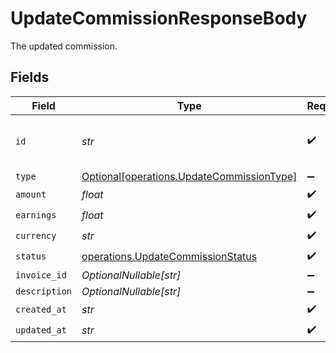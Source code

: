 # UpdateCommissionResponseBody

The updated commission.


## Fields

| Field                                                                                        | Type                                                                                         | Required                                                                                     | Description                                                                                  | Example                                                                                      |
| -------------------------------------------------------------------------------------------- | -------------------------------------------------------------------------------------------- | -------------------------------------------------------------------------------------------- | -------------------------------------------------------------------------------------------- | -------------------------------------------------------------------------------------------- |
| `id`                                                                                         | *str*                                                                                        | :heavy_check_mark:                                                                           | The commission's unique ID on Dub.                                                           | cm_1JVR7XRCSR0EDBAF39FZ4PMYE                                                                 |
| `type`                                                                                       | [Optional[operations.UpdateCommissionType]](../../models/operations/updatecommissiontype.md) | :heavy_minus_sign:                                                                           | N/A                                                                                          |                                                                                              |
| `amount`                                                                                     | *float*                                                                                      | :heavy_check_mark:                                                                           | N/A                                                                                          |                                                                                              |
| `earnings`                                                                                   | *float*                                                                                      | :heavy_check_mark:                                                                           | N/A                                                                                          |                                                                                              |
| `currency`                                                                                   | *str*                                                                                        | :heavy_check_mark:                                                                           | N/A                                                                                          |                                                                                              |
| `status`                                                                                     | [operations.UpdateCommissionStatus](../../models/operations/updatecommissionstatus.md)       | :heavy_check_mark:                                                                           | N/A                                                                                          |                                                                                              |
| `invoice_id`                                                                                 | *OptionalNullable[str]*                                                                      | :heavy_minus_sign:                                                                           | N/A                                                                                          |                                                                                              |
| `description`                                                                                | *OptionalNullable[str]*                                                                      | :heavy_minus_sign:                                                                           | N/A                                                                                          |                                                                                              |
| `created_at`                                                                                 | *str*                                                                                        | :heavy_check_mark:                                                                           | N/A                                                                                          |                                                                                              |
| `updated_at`                                                                                 | *str*                                                                                        | :heavy_check_mark:                                                                           | N/A                                                                                          |                                                                                              |